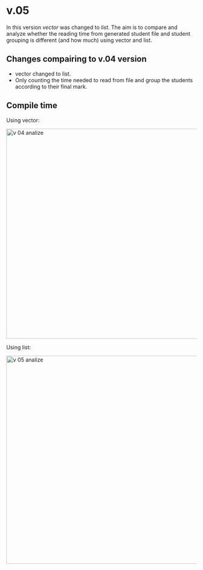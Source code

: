 # v.05
In this version *vector<Studentas>* was changed to *list<Studentas>*. The aim is to compare and analyze whether the reading time from generated student file and student grouping is different (and how much) using vector and list.

## Changes compairing to v.04 version
- vector<Studentas> changed to list<Studentas>.
- Only counting the time needed to read from file and group the students according to their final mark. 

## Compile time
Using vector<Studentas>:
  
<img width="556" alt="v 04 analize" src="https://user-images.githubusercontent.com/76739304/140506406-f4e60e17-2dbe-4694-9550-d310bde6d746.png">

Using list<Studentas>:
  
<img width="551" alt="v 05 analize" src="https://user-images.githubusercontent.com/76739304/140506465-15d08456-33fa-40a7-8f3e-7ed4cd7e7810.png">


